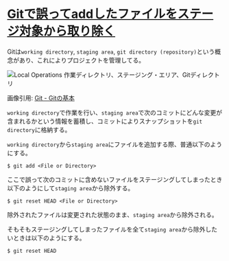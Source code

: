 # [Gitで誤ってaddしたファイルをステージ対象から取り除く](/2015/06/03/git-reset-head.html)

Gitは`working directory`, `staging area`, `git directory (repository)`という概念があり、これによりプロジェクトを管理してる。

![Local Operations 作業ディレクトリ、ステージング・エリア、Gitディレクトリ](https://git-scm.com/figures/18333fig0106-tn.png)

画像引用: [Git - Gitの基本](https://git-scm.com/book/ja/v1/%E4%BD%BF%E3%81%84%E5%A7%8B%E3%82%81%E3%82%8B-Git%E3%81%AE%E5%9F%BA%E6%9C%AC)

`working directory`で作業を行い、`staging area`で次のコミットにどんな変更が含まれるかという情報を蓄積し、コミットによりスナップショットを`git directory`に格納する。

`working directory`から`staging area`にファイルを追加する際、普通以下のようにする。

```
$ git add <File or Directory>
```

ここで誤って次のコミットに含めないファイルをステージングしてしまったとき以下のようにして`staging area`から除外する。

```
$ git reset HEAD <File or Directory>
```

除外されたファイルは変更された状態のまま、`staging area`から除外される。

そもそもステージングしてしまったファイルを全て`staging area`から除外したいときは以下のようにする。

```  
$ git reset HEAD
```


